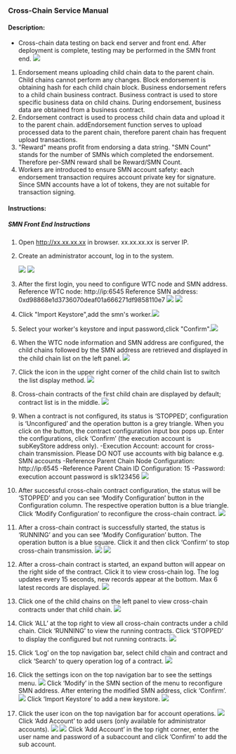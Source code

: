 ###  Cross-Chain Service Manual
#### Description:
- Cross-chain data testing on back end server and front end. After deployment is complete, testing may be performed in the SMN front end.
![](images/wtc_logo.jpg)
1. Endorsement means uploading child chain data to the parent chain. Child chains cannot perform any changes. Block endorsement is obtaining hash for each child chain block. Business endorsement refers to a child chain business contract. Business contract is used to store specific business data on child chains. During endorsement, business data are obtained from a business contract.
2. Endorsement contract is used to process child chain data and upload it to the parent chain. addEndorsement function serves to upload processed data to the parent chain, therefore parent chain has frequent upload transactions.
3. "Reward" means profit from endorsing a data string. "SMN Count" stands for the number of SMNs which completed the endorsement. Therefore per-SMN reward shall be Reward/SMN Count.
4. Workers are introduced to ensure SMN account safety: each endorsement transaction requires account private key for signature. Since SMN accounts have a lot of tokens, they are not suitable for transaction signing.
#### Instructions:
##### SMN Front End Instructions

1. Open http://xx.xx.xx.xx in browser. xx.xx.xx.xx is server IP.

1. Create an administrator account, log in to the system.

   ![](images/1.png)
   ![](images/2.png)

1. After the first login, you need to configure WTC node and SMN address.
   Reference WTC node: http://ip:6545
   Reference SMN address: 0xd98868e1d3736070deaf01a666271df9858110e7
   ![](images/3.png)
   ![](images/4.png)

1. Click "Import Keystore",add the smn's worker.![](images/22.png)

1. Select your worker's keystore and input password,click "Confirm".![](images/23.png)

1. When the WTC node information and SMN address are configured, the child chains followed by the SMN address are retrieved and displayed in the child chain list on the left panel.
  ![](images/5.png)

1. Click the icon in the upper right corner of the child chain list to switch the list display method.
  ![](images/6.png)

1. Cross-chain contracts of the first child chain are displayed by default; contract list is in the middle.
  ![](images/7.png)

1. When a contract is not configured, its status is ‘STOPPED’, configuration is ‘Unconfigured’ and the operation button is a grey triangle. When you click on the button, the contract configuration input box pops up. Enter the configurations, click ‘Confirm’ (the execution account is subKeyStore address only).
   -Execution Account: account for cross-chain transmission. Please DO NOT use accounts     with big balance e.g. SMN accounts
    -Reference Parent Chain Node Configuration: http://ip:6545
    -Reference Parent Chain ID Configuration: 15
    -Password: execution account password is slk123456
    ![](images/8.png)

1. After successful cross-chain contract configuration, the status will be ‘STOPPED’ and you can see ‘Modify Configuration’ button in the Configuration column. The respective operation button is a blue triangle. Click ‘Modify Configuration’ to reconfigure the cross-chain contract.
  ![](images/9.png)

1. After a cross-chain contract is successfully started, the status is ‘RUNNING’ and you can see ‘Modify Configuration’ button. The operation button is a blue square. Click it and then click ‘Confirm’ to stop cross-chain transmission.
   ![](images/10.png)
   ![](images/11.png)

1. After a cross-chain contract is started, an expand button will appear on the right side of the contract. Click it to view cross-chain log. The log updates every 15 seconds, new records appear at the bottom. Max 6 latest records are displayed.
   ![](images/12.png)

1. Click one of the child chains on the left panel to view cross-chain contracts under that child chain.
   ![](images/13.png)

1. Click ‘ALL’ at the top right to view all cross-chain contracts under a child chain. Click ‘RUNNING’ to view the running contracts. Click ‘STOPPED’ to display the configured but not running contracts.
   ![](images/14.png)

1. Click ‘Log’ on the top navigation bar, select child chain and contract and click ‘Search’ to query operation log of a contract.
   ![](images/15.png)

1. Click the settings icon on the top navigation bar to see the settings menu.
   ![](images/16.png)
   Click ‘Modify’ in the SMN section of the menu to reconfigure SMN address. After entering the modified SMN address, click ‘Confirm’.
   ![](images/17.png)
   Click ‘Import Keystore’ to add a new keystore.
   ![](images/18.png)

1. Click the user icon on the top navigation bar for account operations.
![](images/19.png)
Click ‘Add Account’ to add users (only available for administrator accounts).
![](images/20.png)
![](images/21.png)
Click ‘Add Account’ in the top right corner, enter the user name and password of a subaccount and click ’Confirm’ to add the sub account.


